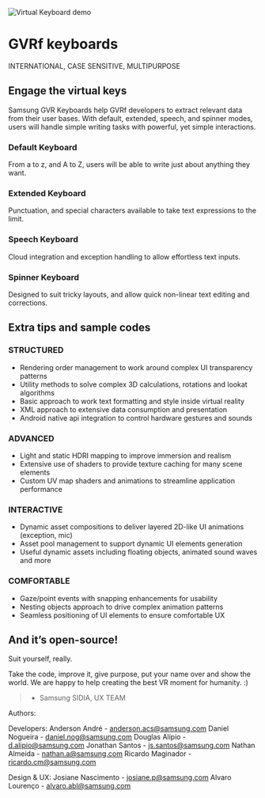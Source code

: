 ![Virtual Keyboard demo](https://github.com/Samsung/GearVRf/tree/master/GVRf/Sample/GVRfKeyboards/virtual_keyboard_demo.png)

GVRf keyboards
==============
INTERNATIONAL, CASE SENSITIVE, MULTIPURPOSE


Engage the virtual keys
-----------------------

Samsung GVR Keyboards help GVRf developers to extract relevant data from their user bases. With default, extended, speech, and spinner modes, users will handle simple writing tasks with powerful, yet simple interactions.


### Default Keyboard
From a to z, and A to Z, users will be able to write just about anything they want.

### Extended Keyboard
Punctuation, and special characters available to take text expressions to the limit.

### Speech Keyboard
Cloud integration and exception handling to allow effortless text inputs.

### Spinner Keyboard
Designed to suit tricky layouts, and allow quick non-linear text editing and corrections.


Extra tips and sample codes
---------------------------

### STRUCTURED
* Rendering order management to work around complex UI transparency patterns
* Utility methods to solve complex 3D calculations, rotations and lookat algorithms
* Basic approach to work text formatting and style inside virtual reality
* XML approach to extensive data consumption and presentation
* Android native api integration to control hardware gestures and sounds

### ADVANCED
* Light and static HDRI mapping to improve immersion and realism
* Extensive use of shaders to provide texture caching for many scene elements
* Custom UV map shaders and animations to streamline application performance

### INTERACTIVE
* Dynamic asset compositions to deliver layered 2D-like UI animations (exception, mic)
* Asset pool management to support dynamic UI elements generation
* Useful dynamic assets including floating objects, animated sound waves and more

### COMFORTABLE
* Gaze/point events with snapping enhancements for usability
* Nesting objects approach to drive complex animation patterns
* Seamless positioning of UI elements to ensure comfortable UX


And it’s open-source!
---------------------

Suit yourself, really.

Take the code, improve it, give purpose, put your name over and show the world.
We are happy to help creating the best VR moment for humanity. :)

> - Samsung SIDIA, UX TEAM

Authors:

Developers:
Anderson André - anderson.acs@samsung.com
Daniel Nogueira - daniel.nog@samsung.com
Douglas Alípio - d.alipio@samsung.com
Jonathan Santos - js.santos@samsung.com
Nathan Almeida - nathan.a@samsung.com
Ricardo Maginador - ricardo.cm@samsung.com

Design & UX:
Josiane Nascimento - josiane.p@samsung.com
Alvaro Lourenço - alvaro.abl@samsung.com
